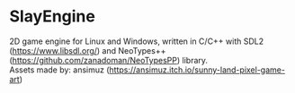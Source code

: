 # SlayEngine
2D game engine for Linux and Windows, written in C/C++ with SDL2 (https://www.libsdl.org/) and NeoTypes++ (https://github.com/zanadoman/NeoTypesPP) library.\
Assets made by: ansimuz (https://ansimuz.itch.io/sunny-land-pixel-game-art)